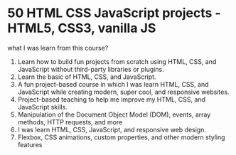 # 50 HTML CSS JavaScript projects - HTML5, CSS3, vanilla JS
what I was learn from this course?
1. Learn how to build fun projects from scratch using HTML, CSS, and JavaScript without third-party libraries or plugins.
2. Learn the basic of HTML, CSS, and JavaScript.
3. A fun project-based course in which I was learn HTML, CSS, and JavaScript while creating modern, super cool, and responsive websites.
4. Project-based teaching to help me improve my HTML, CSS, and JavaScript skills.
5. Manipulation of the Document Object Model (DOM), events, array methods, HTTP requests, and more
6. I was learn HTML, CSS, JavaScript, and responsive web design.
7. Flexbox, CSS animations, custom properties, and other modern styling features
